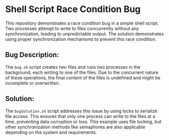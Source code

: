 # Shell Script Race Condition Bug

This repository demonstrates a race condition bug in a simple shell script.  Two processes attempt to write to files concurrently without any synchronization, leading to unpredictable output.  The solution demonstrates using proper synchronization mechanisms to prevent this race condition.

## Bug Description:
The `bug.sh` script creates two files and runs two processes in the background, each writing to one of the files.  Due to the concurrent nature of these operations, the final content of the files is undefined and might be incomplete or overwritten.

## Solution:
The `bugSolution.sh` script addresses this issue by using locks to serialize file access. This ensures that only one process can write to the files at a time, preventing data corruption or loss.  This example uses file locking, but other synchronization methods like semaphores are also applicable depending on the system and requirements.